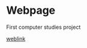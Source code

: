 # Webpage
First computer studies project

[weblink](https://delelaniyan-github/file-management.html)
